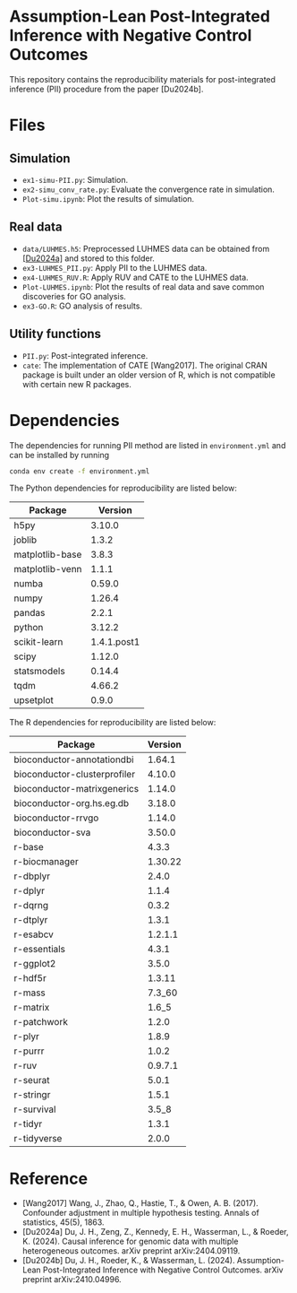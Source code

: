 # Assumption-Lean Post-Integrated Inference with Negative Control Outcomes

This repository contains the reproducibility materials for post-integrated inference (PII) procedure from the paper [Du2024b].


# Files

## Simulation

- `ex1-simu-PII.py`: Simulation.
- `ex2-simu_conv_rate.py`: Evaluate the convergence rate in simulation.
- `Plot-simu.ipynb`: Plot the results of simulation.

## Real data

- `data/LUHMES.h5`: Preprocessed LUHMES data can be obtained from [[Du2024a]](https://github.com/jaydu1/CausalMultiOutcomes/blob/main/data/LUHMES/LUHMES.h5) and stored to this folder.
- `ex3-LUHMES_PII.py`: Apply PII to the LUHMES data.
- `ex4-LUHMES_RUV.R`: Apply RUV and CATE to the LUHMES data.
- `Plot-LUHMES.ipynb`: Plot the results of real data and save common discoveries for GO analysis.
- `ex3-GO.R`: GO analysis of results.

## Utility functions

- `PII.py`: Post-integrated inference.
- `cate`: The implementation of CATE [Wang2017]. The original CRAN package is built under an older version of R, which is not compatible with certain new R packages.


# Dependencies

The dependencies for running PII method are listed in `environment.yml` and can be installed by running 
```bash
conda env create -f environment.yml
```

The Python dependencies for reproducibility are listed below:

Package | Version
---|---
h5py | 3.10.0
joblib | 1.3.2
matplotlib-base | 3.8.3
matplotlib-venn | 1.1.1
numba | 0.59.0
numpy | 1.26.4
pandas | 2.2.1
python | 3.12.2
scikit-learn | 1.4.1.post1
scipy | 1.12.0
statsmodels | 0.14.4
tqdm | 4.66.2
upsetplot | 0.9.0

The R dependencies for reproducibility are listed below:

Package | Version
---|---
bioconductor-annotationdbi | 1.64.1
bioconductor-clusterprofiler | 4.10.0
bioconductor-matrixgenerics | 1.14.0
bioconductor-org.hs.eg.db | 3.18.0
bioconductor-rrvgo | 1.14.0
bioconductor-sva | 3.50.0
r-base | 4.3.3
r-biocmanager | 1.30.22
r-dbplyr | 2.4.0
r-dplyr | 1.1.4
r-dqrng | 0.3.2
r-dtplyr | 1.3.1
r-esabcv | 1.2.1.1
r-essentials | 4.3.1
r-ggplot2 | 3.5.0
r-hdf5r | 1.3.11
r-mass | 7.3_60
r-matrix | 1.6_5
r-patchwork | 1.2.0
r-plyr | 1.8.9
r-purrr | 1.0.2
r-ruv | 0.9.7.1
r-seurat | 5.0.1
r-stringr | 1.5.1
r-survival | 3.5_8
r-tidyr | 1.3.1
r-tidyverse | 2.0.0



# Reference

- [Wang2017] Wang, J., Zhao, Q., Hastie, T., & Owen, A. B. (2017). Confounder adjustment in multiple hypothesis testing. Annals of statistics, 45(5), 1863.
- [Du2024a] Du, J. H., Zeng, Z., Kennedy, E. H., Wasserman, L., & Roeder, K. (2024). Causal inference for genomic data with multiple heterogeneous outcomes. arXiv preprint arXiv:2404.09119.
- [Du2024b] Du, J. H., Roeder, K., & Wasserman, L. (2024). Assumption-Lean Post-Integrated Inference with Negative Control Outcomes. arXiv preprint arXiv:2410.04996.

